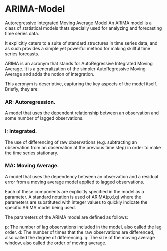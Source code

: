 # ARIMA-Model
Autoregressive Integrated Moving Average Model
An ARIMA model is a class of statistical models thats specially used for analyzing and forecasting time series data.

It explicitly caters to a suite of standard structures in time series data, and as such provides a simple yet powerful method for making skillful time series forecasts.

ARIMA is an acronym that stands for AutoRegressive Integrated Moving Average. It is a generalization of the simpler AutoRegressive Moving Average and adds the notion of integration.

This acronym is descriptive, capturing the key aspects of the model itself. Briefly, they are:

### AR: Autoregression. 
A model that uses the dependent relationship between an observation and some number of lagged observations.

### I: Integrated. 
The use of differencing of raw observations (e.g. subtracting an observation from an observation at the previous time step) in order to make the time series stationary.

### MA: Moving Average. 
A model that uses the dependency between an observation and a residual error from a moving average model applied to lagged observations.

Each of these components are explicitly specified in the model as a parameter. A standard notation is used of ARIMA(p,d,q) where the parameters are substituted with integer values to quickly indicate the specific ARIMA model being used.

The parameters of the ARIMA model are defined as follows:

p: The number of lag observations included in the model, also called the lag order.
d: The number of times that the raw observations are differenced, also called the degree of differencing.
q: The size of the moving average window, also called the order of moving average.
